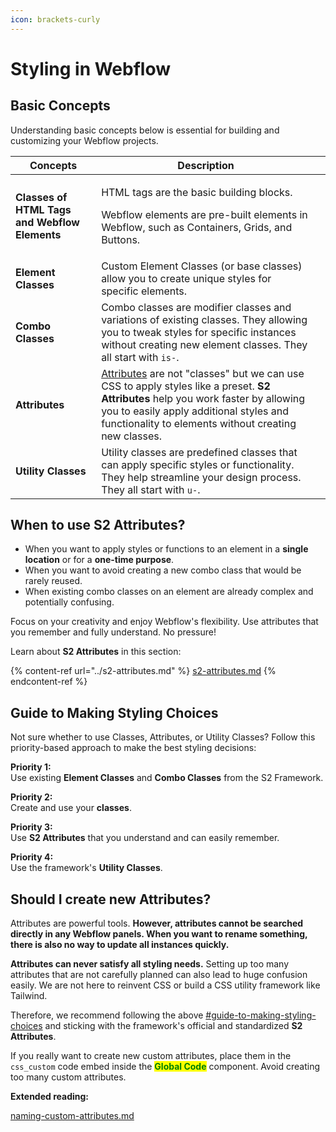 ```yaml
---
icon: brackets-curly
---
```


# Styling in Webflow

## Basic Concepts

Understanding basic concepts below is essential for building and customizing your Webflow projects.

<table data-column-title-hidden data-view="cards"><thead><tr><th>Concepts</th><th>Description</th><th data-type="content-ref"></th></tr></thead><tbody><tr><td><strong>Classes of HTML Tags and Webflow Elements</strong></td><td><p>HTML tags are the basic building blocks.</p><p>Webflow elements are pre-built elements in Webflow, such as Containers, Grids, and Buttons.</p></td><td></td></tr><tr><td><strong>Element Classes</strong></td><td>Custom Element Classes (or base classes) allow you to create unique styles for specific elements.</td><td></td></tr><tr><td><strong>Combo Classes</strong></td><td>Combo classes are modifier classes and variations of existing classes. They allowing you to tweak styles for specific instances without creating new element classes. They all start with <code>is-</code>.</td><td></td></tr><tr><td><strong>Attributes</strong></td><td><a href="https://university.webflow.com/lesson/custom-attributes">Attributes</a> are not "classes" but we can use CSS to apply styles like a preset. <strong>S2 Attributes</strong> help you work faster by allowing you to easily apply additional styles and functionality to elements without creating new classes.</td><td></td></tr><tr><td><strong>Utility Classes</strong></td><td>Utility classes are predefined classes that can apply specific styles or functionality. They help streamline your design process. They all start with <code>u-</code>.</td><td></td></tr></tbody></table>



## When to use S2 Attributes?

* When you want to apply styles or functions to an element in a **single location** or for a **one-time purpose**.
* When you want to avoid creating a new combo class that would be rarely reused.
* When existing combo classes on an element are already complex and potentially confusing.

Focus on your creativity and enjoy Webflow's flexibility. Use attributes that you remember and fully understand. No pressure!

Learn about **S2 Attributes** in this section:

{% content-ref url="../s2-attributes.md" %}
[s2-attributes.md](../s2-attributes.md)
{% endcontent-ref %}



## Guide to Making Styling Choices

Not sure whether to use Classes, Attributes, or Utility Classes? Follow this priority-based approach to make the best styling decisions:

**Priority 1:**\
Use existing **Element Classes** and **Combo Classes** from the S2 Framework.

**Priority 2:**\
Create and use your **classes**.

**Priority 3:**\
Use **S2 Attributes** that you understand and can easily remember.

**Priority 4:**\
Use the framework's **Utility Classes**.



## Should I create new Attributes?

Attributes are powerful tools. **However, attributes cannot be searched directly in any Webflow panels. When you want to rename something, there is also no way to update all instances quickly.**

**Attributes can never satisfy all styling needs.** Setting up too many attributes that are not carefully planned can also lead to huge confusion easily. We are not here to reinvent CSS or build a CSS utility framework like Tailwind.

Therefore, we recommend following the above [#guide-to-making-styling-choices](styling-in-webflow.md#guide-to-making-styling-choices "mention") and sticking with the framework's official and standardized **S2 Attributes**.

If you really want to create new custom attributes, place them in the `css_custom` code embed inside the <mark style="color:green;">**Global Code**</mark> component. Avoid creating too many custom attributes.



**Extended reading:**

[naming-custom-attributes.md](../naming-strategies/naming-custom-attributes.md "mention")



